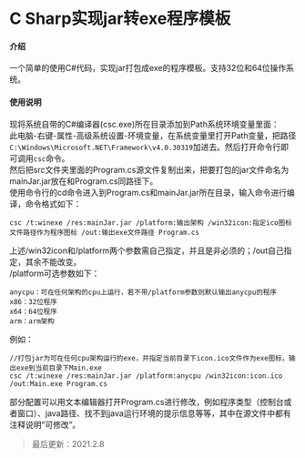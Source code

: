 # C Sharp实现jar转exe程序模板
#### 介绍
一个简单的使用C#代码，实现jar打包成exe的程序模板。支持32位和64位操作系统。<br>
#### 使用说明
现将系统自带的C#编译器(csc.exe)所在目录添加到Path系统环境变量里面：<br>
此电脑-右键-属性-高级系统设置-环境变量，在系统变量里打开Path变量，把路径```C:\Windows\Microsoft.NET\Framework\v4.0.30319```加进去。然后打开命令行即可调用```csc```命令。<br>
然后把src文件夹里面的Program.cs源文件复制出来，把要打包的jar文件命名为mainJar.jar放在和Program.cs同路径下。<br>
使用命令行的cd命令进入到Program.cs和mainJar.jar所在目录，输入命令进行编译，命令格式如下：<br>
```
csc /t:winexe /res:mainJar.jar /platform:输出架构 /win32icon:指定ico图标文件路径作为程序图标 /out:输出exe文件路径 Program.cs
```
上述/win32icon和/platform两个参数需自己指定，并且是非必须的；/out自己指定，其余不能改变。<br>
/platform可选参数如下：<br>
```
anycpu：可在任何架构的cpu上运行，若不带/platform参数则默认输出anycpu的程序
x86：32位程序
x64：64位程序
arm：arm架构
```
例如：
```
//打包jar为可在任何cpu架构运行的exe，并指定当前目录下icon.ico文件作为exe图标，输出exe到当前目录下Main.exe
csc /t:winexe /res:mainJar.jar /platform:anycpu /win32icon:icon.ico /out:Main.exe Program.cs
```
部分配置可以用文本编辑器打开Program.cs进行修改，例如程序类型（控制台或者窗口）、java路径、找不到java运行环境的提示信息等等，其中在源文件中都有注释说明“可修改”。<br>
> 最后更新：2021.2.8